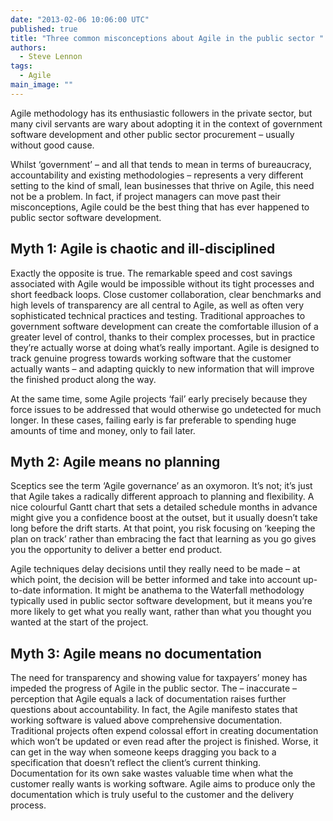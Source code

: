 ```yaml
---
date: "2013-02-06 10:06:00 UTC"
published: true
title: "Three common misconceptions about Agile in the public sector "
authors:
  - Steve Lennon
tags: 
  - Agile
main_image: ""
---
```




Agile methodology has its enthusiastic followers in the private sector, but many civil servants are wary about adopting it in the context of government software development and other public sector procurement – usually without good cause.

Whilst ‘government’ – and all that tends to mean in terms of bureaucracy, accountability and existing methodologies – represents a very different setting to the kind of small, lean businesses that thrive on Agile, this need not be a problem. In fact, if project managers can move past their misconceptions, Agile could be the best thing that has ever happened to public sector software development.

## Myth 1: Agile is chaotic and ill-disciplined
Exactly the opposite is true. The remarkable speed and cost savings associated with Agile would be impossible without its tight processes and short feedback loops. Close customer collaboration, clear benchmarks and high levels of transparency are all central to Agile, as well as often very sophisticated technical practices and testing. Traditional approaches to government software development can create the comfortable illusion of a greater level of control, thanks to their complex processes, but in practice they’re actually worse at doing what’s really important. Agile is designed to track genuine progress towards working software that the customer actually wants – and adapting quickly to new information that will improve the finished product along the way.

At the same time, some Agile projects ‘fail’ early precisely because they force issues to be addressed that would otherwise go undetected for much longer. In these cases, failing early is far preferable to spending huge amounts of time and money, only to fail later.

## Myth 2: Agile means no planning
Sceptics see the term ‘Agile governance’ as an oxymoron. It’s not; it’s just that Agile takes a radically different approach to planning and flexibility. A nice colourful Gantt chart that sets a detailed schedule months in advance might give you a confidence boost at the outset, but it usually doesn’t take long before the drift starts. At that point, you risk focusing on ‘keeping the plan on track’ rather than embracing the fact that learning as you go gives you the opportunity to deliver a better end product.

Agile techniques delay decisions until they really need to be made – at which point, the decision will be better informed and take into account up-to-date information. It might be anathema to the Waterfall methodology typically used in public sector software development, but it means you’re more likely to get what you really want, rather than what you thought you wanted at the start of the project.

## Myth 3: Agile means no documentation
The need for transparency and showing value for taxpayers’ money has impeded the progress of Agile in the public sector. The – inaccurate – perception that Agile equals a lack of documentation raises further questions about accountability. In fact, the Agile manifesto states that working software is valued above comprehensive documentation. Traditional projects often expend colossal effort in creating documentation which won’t be updated or even read after the project is finished. Worse, it can get in the way when someone keeps dragging you back to a specification that doesn’t reflect the client’s current thinking. Documentation for its own sake wastes valuable time when what the customer really wants is working software. Agile aims to produce only the documentation which is truly useful to the customer and the delivery process.
